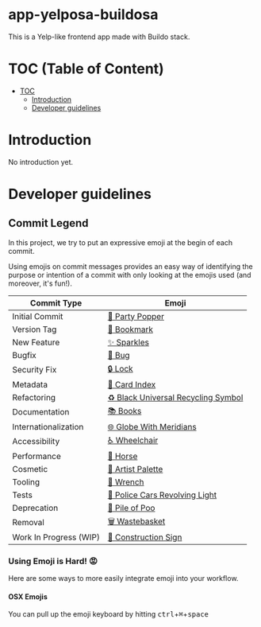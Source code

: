# app-yelposa-buildosa

This is a Yelp-like frontend app made with Buildo stack.

# TOC (Table of Content)

* [TOC](#TOC)
    - [Introduction](#introduction)
    - [Developer guidelines](#developer-guidelines)

# Introduction

No introduction yet.

# Developer guidelines

## Commit Legend

In this project, we try to put an expressive emoji at the begin of each commit.

Using emojis on commit messages provides an easy way of identifying the 
purpose or intention of a commit with only looking at the emojis used 
(and moreover, it's fun!). 


Commit Type | Emoji
----------  | -----
Initial Commit  | [🎉 Party Popper](http://emojipedia.org/party-popper/)
Version Tag     | [🔖 Bookmark](http://emojipedia.org/bookmark/)
New Feature     | [✨ Sparkles](http://emojipedia.org/sparkles/)
Bugfix          | [🐛 Bug](http://emojipedia.org/bug/)
Security Fix    | [🔒 Lock](https://emojipedia.org/lock/)
Metadata        | [📇 Card Index](http://emojipedia.org/card-index/)
Refactoring     | [♻️ Black Universal Recycling Symbol](http://emojipedia.org/black-universal-recycling-symbol/)
Documentation   | [📚 Books](http://emojipedia.org/books/)
Internationalization | [🌐 Globe With Meridians](http://emojipedia.org/globe-with-meridians/)
Accessibility   | [♿ Wheelchair](https://emojipedia.org/wheelchair-symbol/)
Performance     | [🐎 Horse](http://emojipedia.org/horse/)
Cosmetic        | [🎨 Artist Palette](http://emojipedia.org/artist-palette/)
Tooling         | [🔧 Wrench](http://emojipedia.org/wrench/)
Tests           | [🚨 Police Cars Revolving Light](http://emojipedia.org/police-cars-revolving-light/)
Deprecation     | [💩 Pile of Poo](http://emojipedia.org/pile-of-poo/)
Removal         | [🗑️ Wastebasket](http://emojipedia.org/wastebasket/)
Work In Progress (WIP) | [🚧 Construction Sign](http://emojipedia.org/construction-sign/)

### Using Emoji is Hard! 😡

Here are some ways to more easily integrate emoji into your workflow.

#### OSX Emojis

You can pull up the emoji keyboard by hitting <kbd>ctrl</kbd>+<kbd>⌘</kbd>+<kbd>space</kbd>